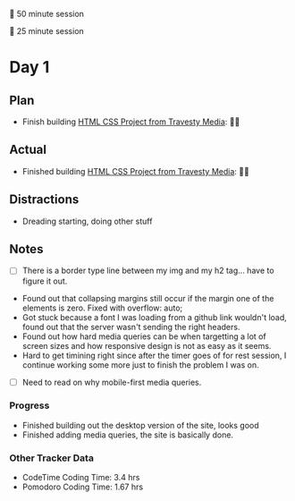 🍒 50 minute session

🍅 25 minute session

# Day 1

## Plan
- Finish building [HTML CSS Project from Travesty Media](https://www.youtube.com/watch?v=XsEnj-1hG2o): 🍒🍒


## Actual
- Finished building [HTML CSS Project from Travesty Media](https://www.youtube.com/watch?v=XsEnj-1hG2o): 🍒🍒

## Distractions
- Dreading starting, doing other stuff


## Notes
- [ ] There is a border type line between my img and my h2 tag... have to figure it out.
- Found out that collapsing margins still occur if the margin one of the elements is zero. Fixed with overflow: auto;
- Got stuck because a font I was loading from a github link wouldn't load, found out that the server wasn't sending the right headers.
- Found out how hard media queries can be when targetting a lot of screen sizes and how responsive design is not as easy as it seems.
- Hard to get timining right since after the timer goes of for rest session, I continue working some more just to finish the problem I was on.
- [ ] Need to read on why mobile-first media queries.
  
### Progress
- Finished building out the desktop version of the site, looks good
- Finished adding media queries, the site is basically done.

### Other Tracker Data
- CodeTime Coding Time: 3.4 hrs 
- Pomodoro Coding Time: 1.67 hrs